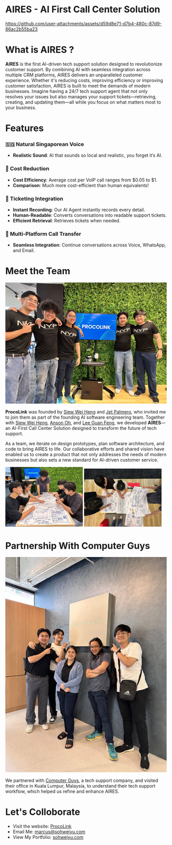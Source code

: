 # AIRES - AI First Call Center Solution
https://github.com/user-attachments/assets/d59d8e71-d7b4-480c-87d9-86ac2b55ba23

# What is AIRES ?
**AIRES** is the first AI-driven tech support solution designed to revolutionize customer support. By combining AI with seamless integration across multiple CRM platforms, AIRES delivers an unparalleled customer experience. Whether it's reducing costs, improving efficiency or improving customer satisfaction, AIRES is built to meet the demands of modern businesses. Imagine having a 24/7 tech support agent that not only resolves your issues but also manages your support tickets—retrieving, creating, and updating them—all while you focus on what matters most to your business.

# Features

### 🇸🇬 Natural Singaporean Voice
- **Realistic Sound**: AI that sounds so local and realistic, you forget it’s AI.

### 🤑 Cost Reduction
- **Cost Efficiency**: Average cost per VoIP call ranges from $0.05 to $1.
- **Comparison**: Much more cost-efficient than human equivalents!

### 📝 Ticketing Integration
- **Instant Recording**: Our AI Agent instantly records every detail.
- **Human-Readable**: Converts conversations into readable support tickets.
- **Efficient Retrieval**: Retrieves tickets when needed.

### 📱 Multi-Platform Call Transfer
- **Seamless Integration**: Continue conversations across Voice, WhatsApp, and Email.

# Meet the Team
![AIRES Team](images/TeamPic1.jpg)


**ProcoLink** was founded by [Siew Wei Heng](https://www.linkedin.com/in/wei-heng/) and [Jet Palmero](https://www.linkedin.com/in/jet-palmero/), who invited me to join them as part of the founding AI software engineering team. Together with [Siew Wei Heng](\https://www.linkedin.com/in/wei-heng/), [Anson Oh](https://www.linkedin.com/in/anson-oh/), and [Lee Guan Feng](https://www.linkedin.com/in/lee-guan-feng/), we developed **AIRES**—an AI-First Call Center Solution designed to transform the future of tech support.

As a team, we iterate on design prototypes, plan software architecture, and code to bring AIRES to life. Our collaborative efforts and shared vision have enabled us to create a product that not only addresses the needs of modern businesses but also sets a new standard for AI-driven customer service.
<p float="left">
  <img src="images/TeamPic2.jpg" width="48%" alt="AIRES Team 1" />
  <img src="images/TeamPic5.jpg" width="48%" alt="AIRES Team 2" />
</p>

# Partnership With Computer Guys
![AIRES Team](images/CG.jpg)

We partnered with [Computer Guys](https://comguys.com/), a tech support company, and visited their office in Kuala Lumpur, Malaysia, to understand their tech support workflow, which helped us refine and enhance AIRES.

# Let's Colloborate
- Visit the website: [ProcoLink](proco.link)
- Email Me: marcus@sohweiyu.com
- View My Portfolio: [sohweiyu.com](sohweiyu.com)

